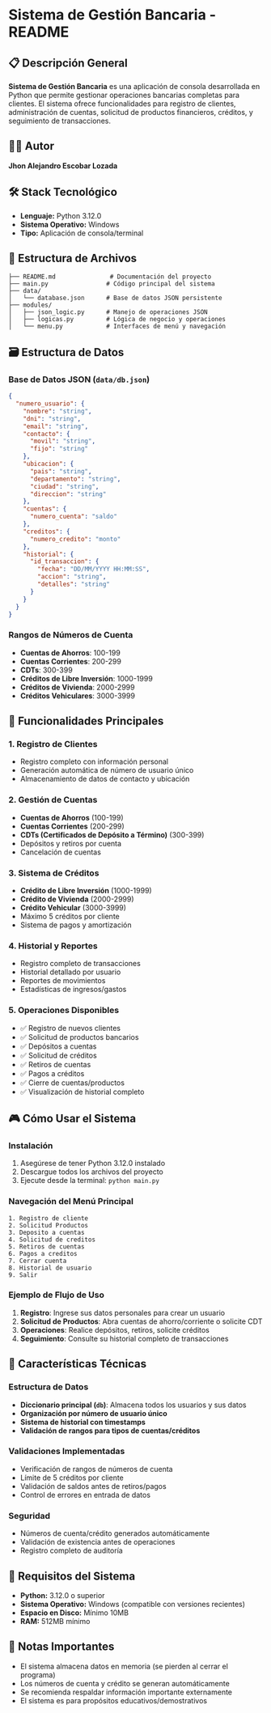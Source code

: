 # Sistema de Gestión Bancaria - README

## 📋 Descripción General

**Sistema de Gestión Bancaria** es una aplicación de consola desarrollada en Python que permite gestionar operaciones bancarias completas para clientes. El sistema ofrece funcionalidades para registro de clientes, administración de cuentas, solicitud de productos financieros, créditos, y seguimiento de transacciones.

## 👨‍💻 Autor

**Jhon Alejandro Escobar Lozada**

## 🛠️ Stack Tecnológico

- **Lenguaje:** Python 3.12.0
- **Sistema Operativo:** Windows
- **Tipo:** Aplicación de consola/terminal

## 📁 Estructura de Archivos

```
├── README.md               # Documentación del proyecto
├── main.py                # Código principal del sistema
├── data/
│   └── database.json      # Base de datos JSON persistente
├── modules/
│   ├── json_logic.py      # Manejo de operaciones JSON
│   ├── logicas.py         # Lógica de negocio y operaciones
│   └── menu.py            # Interfaces de menú y navegación
```

## 🗃️ Estructura de Datos

### Base de Datos JSON (`data/db.json`)
```json
{
  "numero_usuario": {
    "nombre": "string",
    "dni": "string",
    "email": "string",
    "contacto": {
      "movil": "string",
      "fijo": "string"
    },
    "ubicacion": {
      "pais": "string",
      "departamento": "string",
      "ciudad": "string",
      "direccion": "string"
    },
    "cuentas": {
      "numero_cuenta": "saldo"
    },
    "creditos": {
      "numero_credito": "monto"
    },
    "historial": {
      "id_transaccion": {
        "fecha": "DD/MM/YYYY HH:MM:SS",
        "accion": "string",
        "detalles": "string"
      }
    }
  }
}
```

### Rangos de Números de Cuenta
- **Cuentas de Ahorros**: 100-199
- **Cuentas Corrientes**: 200-299
- **CDTs**: 300-399
- **Créditos de Libre Inversión**: 1000-1999
- **Créditos de Vivienda**: 2000-2999
- **Créditos Vehiculares**: 3000-3999

## 🎯 Funcionalidades Principales

### 1. **Registro de Clientes**
- Registro completo con información personal
- Generación automática de número de usuario único
- Almacenamiento de datos de contacto y ubicación

### 2. **Gestión de Cuentas**
- **Cuentas de Ahorros** (100-199)
- **Cuentas Corrientes** (200-299)
- **CDTs (Certificados de Depósito a Término)** (300-399)
- Depósitos y retiros por cuenta
- Cancelación de cuentas

### 3. **Sistema de Créditos**
- **Crédito de Libre Inversión** (1000-1999)
- **Crédito de Vivienda** (2000-2999)
- **Crédito Vehicular** (3000-3999)
- Máximo 5 créditos por cliente
- Sistema de pagos y amortización

### 4. **Historial y Reportes**
- Registro completo de transacciones
- Historial detallado por usuario
- Reportes de movimientos
- Estadísticas de ingresos/gastos

### 5. **Operaciones Disponibles**
- ✅ Registro de nuevos clientes
- ✅ Solicitud de productos bancarios
- ✅ Depósitos a cuentas
- ✅ Solicitud de créditos
- ✅ Retiros de cuentas
- ✅ Pagos a créditos
- ✅ Cierre de cuentas/productos
- ✅ Visualización de historial completo

## 🎮 Cómo Usar el Sistema

### Instalación
1. Asegúrese de tener Python 3.12.0 instalado
2. Descargue todos los archivos del proyecto
3. Ejecute desde la terminal: `python main.py`

### Navegación del Menú Principal
```
1. Registro de cliente
2. Solicitud Productos
3. Deposito a cuentas
4. Solicitud de creditos
5. Retiros de cuentas
6. Pagos a creditos
7. Cerrar cuenta
8. Historial de usuario
9. Salir
```

### Ejemplo de Flujo de Uso
1. **Registro**: Ingrese sus datos personales para crear un usuario
2. **Solicitud de Productos**: Abra cuentas de ahorro/corriente o solicite CDT
3. **Operaciones**: Realice depósitos, retiros, solicite créditos
4. **Seguimiento**: Consulte su historial completo de transacciones

## 🔧 Características Técnicas

### Estructura de Datos
- **Diccionario principal (`db`)**: Almacena todos los usuarios y sus datos
- **Organización por número de usuario único**
- **Sistema de historial con timestamps**
- **Validación de rangos para tipos de cuentas/créditos**

### Validaciones Implementadas
- Verificación de rangos de números de cuenta
- Límite de 5 créditos por cliente
- Validación de saldos antes de retiros/pagos
- Control de errores en entrada de datos

### Seguridad
- Números de cuenta/crédito generados automáticamente
- Validación de existencia antes de operaciones
- Registro completo de auditoría

## 🚀 Requisitos del Sistema

- **Python:** 3.12.0 o superior
- **Sistema Operativo:** Windows (compatible con versiones recientes)
- **Espacio en Disco:** Mínimo 10MB
- **RAM:** 512MB mínimo

## 📝 Notas Importantes

- El sistema almacena datos en memoria (se pierden al cerrar el programa)
- Los números de cuenta y crédito se generan automáticamente
- Se recomienda respaldar información importante externamente
- El sistema es para propósitos educativos/demostrativos
